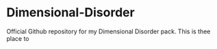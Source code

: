 # Dimensional-Disorder
Official Github repository for my Dimensional Disorder pack.
This is thee place to 
